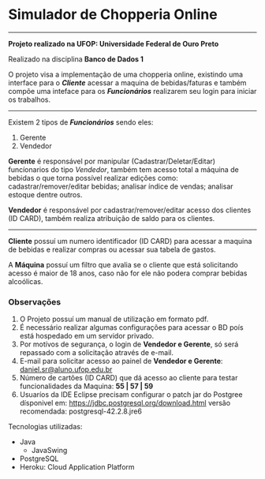 # Simulador de Chopperia Online
---
**Projeto realizado na UFOP: Universidade Federal de Ouro Preto**

Realizado na disciplina **Banco de Dados 1**

O projeto visa a implementação de uma chopperia online, existindo uma interface para o __*Cliente*__ acessar a maquina de bebidas/faturas e também compõe uma inteface para os __*Funcionários*__ realizarem seu login para iniciar os trabalhos.

---


Existem 2 tipos de __*Funcionários*__ sendo eles:

1. Gerente
1. Vendedor

**Gerente** é responsável por manipular (Cadastrar/Deletar/Editar) funcíonarios do tipo *Vendedor*, também tem acesso total a máquina de bebidas o que torna possível realizar edições como: cadastrar/remover/editar bebidas; analisar índice de vendas; analisar estoque dentre outros.

**Vendedor** é responsável por cadastrar/remover/editar acesso dos clientes (ID CARD), também realiza atribuição de saldo para os clientes. 

---

**Cliente** possuí um numero identificador (ID CARD) para acessar a maquina de bebidas e realizar compras ou acessar sua tabela de gastos. 

A **Máquina** possuí um filtro que avalia se o cliente que está solicitando acesso é maior de 18 anos, caso não for ele não podera comprar bebidas alcoólicas. 


### Observações

1. O Projeto possuí um manual de utilização em formato pdf. 
2. É necessário realizar algumas configurações para acessar o BD poís está hospedado em um servidor privado.
3. Por motívos de segurança, o login de **Vendedor e Gerente**, só será repassado com a solicitação através de e-mail.
4. E-mail para solicitar acesso ao painel de **Vendedor e Gerente**: daniel.sr@aluno.ufop.edu.br
5. Número de cartões (ID CARD) que dá acesso ao cliente para testar funcionalidades da Maquina: **55 | 57 | 59** 
6. Usuaríos da IDE Eclipse precisam configurar o patch jar do Postgree dísponivel em: https://jdbc.postgresql.org/download.html versão recomendada: postgresql-42.2.8.jre6


Tecnologias utilizadas:
- Java
   - JavaSwing
- PostgreSQL
- Heroku: Cloud Application Platform
